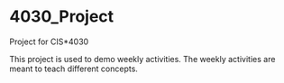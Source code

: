 # 4030_Project
Project for CIS*4030

This project is used to demo weekly activities. The weekly activities are meant to teach different concepts. 

